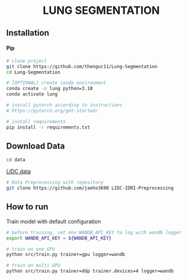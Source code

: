 <div align="center">

# LUNG SEGMENTATION
</div>

## Installation

#### Pip

```bash
# clone project
git clone https://github.com/thengoc11/Lung-Segmentation
cd Lung-Segmentation

# [OPTIONAL] create conda environment
conda create -n lung python=3.10
conda activate lung

# install pytorch according to instructions
# https://pytorch.org/get-started/

# install requirements
pip install -r requirements.txt
```

## Download Data
```bash
cd data
```

[LIDC data](https://wiki.cancerimagingarchive.net/pages/viewpage.action?pageId=1966254&fbclid=IwAR1vDkrpq0IJN8KwPT2Fft1GJ4bFPiMqXp4p08eEfOaUYofS-88pnNF_Z7g)

```bash
# Data Preprocessing with repository
git clone https://github.com/jaeho3690 LIDC-IDRI-Preprocessing
```


## How to run

Train model with default configuration

```bash
# before training, set env WANDB_API_KEY to log with wandb logger
export WANDB_API_KEY = ${WANDB_API_KEY}

# train on one GPU
python src/train.py trainer=gpu logger=wandb

# train on multi GPU
python src/train.py trainer=ddp trainer.devices=4 logger=wandb

